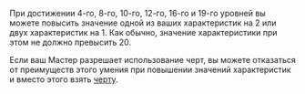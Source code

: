 При достижении 4-го, 8-го, 10-го, 12-го, 16-го и 19-го уровней вы можете повысить значение одной из ваших характеристик на 2 или двух характеристик на 1. Как обычно, значение характеристики при этом не должно превысить 20.

Если ваш Мастер разрешает использование черт, вы можете отказаться от преимуществ этого умения при повышении значений характеристик и вместо этого взять [черту](https://dnd.su/feats/).